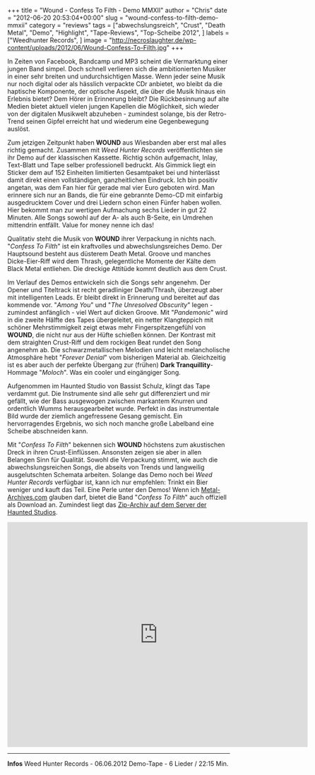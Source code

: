 +++
title = "Wound - Confess To Filth - Demo MMXII"
author = "Chris"
date = "2012-06-20 20:53:04+00:00"
slug = "wound-confess-to-filth-demo-mmxii"
category = "reviews"
tags = ["abwechslungsreich", "Crust", "Death Metal", "Demo", "Highlight", "Tape-Reviews", "Top-Scheibe 2012", ]
labels = ["Weedhunter Records", ]
image = "http://necroslaughter.de/wp-content/uploads/2012/06/Wound-Confess-To-Filth.jpg"
+++

In Zeiten von Facebook, Bandcamp und MP3 scheint die Vermarktung einer jungen Band simpel. Doch schnell verlieren sich die ambitionierten Musiker in einer sehr breiten und undurchsichtigen Masse. Wenn jeder seine Musik nur noch digital oder als hässlich verpackte CDr anbietet, wo bleibt da die haptische Komponente, der optische Aspekt, die über die Musik hinaus ein Erlebnis bietet? Dem Hörer in Erinnerung bleibt? Die Rückbesinnung auf alte Medien bietet aktuell vielen jungen Kapellen die Möglichkeit, sich wieder von der digitalen Musikwelt abzuheben - zumindest solange, bis der Retro-Trend seinen Gipfel erreicht hat und wiederum eine Gegenbewegung auslöst.

Zum jetzigen Zeitpunkt haben **WOUND** aus Wiesbanden aber erst mal alles richtig gemacht. Zusammen mit _Weed Hunter Records_ veröffentlichten sie ihr Demo auf der klassischen Kassette. Richtig schön aufgemacht, Inlay, Text-Blatt und Tape selber professionell bedruckt. Als Gimmick liegt ein Sticker dem auf 152 Einheiten limitierten Gesamtpaket bei und hinterlässt damit direkt einen vollständigen, ganzheitlichen Eindruck. Ich bin positiv angetan, was dem Fan hier für gerade mal vier Euro geboten wird. Man erinnere sich nur an Bands, die für eine gebrannte Demo-CD mit einfarbig ausgedrucktem Cover und drei Liedern schon einen Fünfer haben wollen. Hier bekommt man zur wertigen Aufmachung sechs Lieder in gut 22 Minuten. Alle Songs sowohl auf der A- als auch B-Seite, ein Umdrehen mittendrin entfällt. Value for money nenne ich das!

Qualitativ steht die Musik von **WOUND** ihrer Verpackung in nichts nach. "_Confess To Filth_" ist ein kraftvolles und abwechslungsreiches Demo. Der Hauptsound besteht aus düsterem Death Metal. Groove und manches Dicke-Eier-Riff wird dem Thrash, gelegentliche Momente der Kälte dem Black Metal entliehen. Die dreckige Attitüde kommt deutlich aus dem Crust.

Im Verlauf des Demos entwickeln sich die Songs sehr angenehm. Der Opener und Titeltrack ist recht geradliniger Death/Thrash, überzeugt aber mit intelligenten Leads. Er bleibt direkt in Erinnerung und bereitet auf das kommende vor. "_Among You_" und "_The Unresolved Obscurity_" legen - zumindest anfänglich - viel Wert auf dicken Groove. Mit "_Pandemonic_" wird in die zweite Hälfte des Tapes übergeleitet, ein netter Klangteppich mit schöner Mehrstimmigkeit zeigt etwas mehr Fingerspitzengefühl von **WOUND**, die nicht nur aus der Hüfte schießen können. Der Kontrast mit dem straighten Crust-Riff und dem rockigen Beat rundet den Song angenehm ab. Die schwarzmetallischen Melodien und leicht melancholische Atmosphäre hebt "_Forever Denial_" vom bisherigen Material ab. Gleichzeitig ist es aber auch der perfekte Übergang zur (frühen) **Dark Tranquillity**-Hommage "_Moloch_". Was ein cooler und eingängiger Song.

Aufgenommen im Haunted Studio von Bassist Schulz, klingt das Tape verdammt gut. Die Instrumente sind alle sehr gut differenziert und mir gefällt, wie der Bass ausgewogen zwischen markantem Knurren und ordentlich Wumms herausgearbeitet wurde. Perfekt in das instrumentale Bild wurde der ziemlich angefressene Gesang gemischt. Ein hervorragendes Ergebnis, wo sich noch manche große Labelband eine Scheibe abschneiden kann.

Mit "_Confess To Filth_" bekennen sich **WOUND** höchstens zum akustischen Dreck in ihren Crust-Einflüssen. Ansonsten zeigen sie aber in allen Belangen Sinn für Qualität. Sowohl die Verpackung stimmt, wie auch die abwechslungsreichen Songs, die abseits von Trends und langweilig ausgelutschten Schemata arbeiten. Solange das Demo noch bei _Weed Hunter Records_ verfügbar ist, kann ich nur empfehlen: Trinkt ein Bier weniger und kauft das Teil. Eine Perle unter den Demos!
Wenn ich <a href="http://www.metal-archives.com/albums/Wound/Confess_to_Filth_-_Demo_MMXII/342760#">Metal-Archives.com</a> glauben darf, bietet die Band "_Confess To Filth_" auch offiziell als Download an. Zumindest liegt das <a href="http://www.haunted-studios.de/wound/wound-demo2012-mp3.zip">Zip-Archiv auf dem Server der Haunted Studios</a>.

<iframe allowfullscreen="" frameborder="0" height="510" src="http://www.youtube.com/embed/PJLjJQYy4so" width="680"></iframe>



---
**Infos**
Weed Hunter Records - 06.06.2012
Demo-Tape - 6 Lieder / 22:15 Min.
